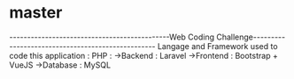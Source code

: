 # master
---------------------------------------------Web Coding Challenge--------------------------------------------------
Langage and Framework used to code this application : 
PHP :
 ->Backend : Laravel
 ->Frontend : Bootstrap + VueJS
 ->Database : MySQL

